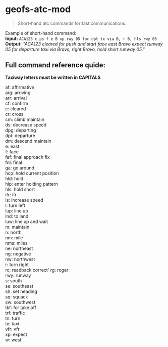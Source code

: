 # geofs-atc-mod
> Short-hand atc commands for fast communications.

Example of short-hand command:<br>
**Input:** `ACA123 c ps f e B xp rwy 05 for dpt tx via B, r B, hls rwy 05`<br>
**Output:** *"ACA123 cleared for push and start face east Bravo expect runway 05 for departure taxi via Bravo, right Bravo, hold short runway 05."*


## Full command reference quide:
**Taxiway letters must be written in CAPITALS**

af: affirmative<br>
arg: arriving<br>
arr: arrival<br>
cf: confirm<br>
c: cleared<br>
cr: cross<br>
cm: climb maintain<br>
ds: decrease speed<br>
dpg: departing<br>
dpt: departure<br>
dm: descend maintain<br>
e: east<br>
f: face<br>
faf: final approach fix<br>
fnl: final<br>
ga: go around<br>
hcp: hold current position<br>
hld: hold<br>
hlp: enter holding pattern<br>
hls: hold short<br>
ifr: ifr<br>
is: increase speed<br>
l: turn left<br>
lup: line up<br>
lnd: to land<br>
luw: line up and wait<br>
m: maintain<br>
n: north<br>
nm: mile<br>
nms: miles<br>
ne: northeast<br>
ng: negative<br>
nw: northwest<br>
r: turn right<br>
rc: readback correct'
rg: roger<br>
rwy: runway<br>
s: south<br>
se: southeast<br>
sh: set heading<br>
sq: squack<br>
sw: southwest<br>
tkf: for take off<br>
trf: traffic<br>
tn: turn<br>
tx: taxi<br>
vfr: vfr<br>
xp: expect<br>
w: west'
